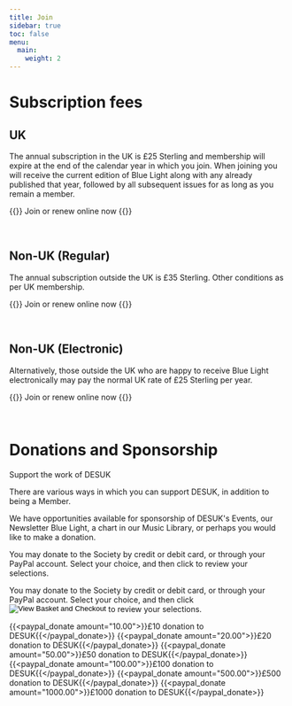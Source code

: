 ```yaml
---
title: Join
sidebar: true
toc: false
menu:
  main:
    weight: 2
---
```


# Subscription fees

## UK
The annual subscription in the UK is £25 Sterling and membership will expire at the end of the calendar year in which you join. When joining you will receive the current edition of Blue Light along with any already published that year, followed by all subsequent issues for as long as you remain a member. 

{{<paypal alt="Join online now." item_name="DESUK Membership for this year - UK" amount="25.00">}}
Join or renew online now
{{</paypal>}}

&nbsp;

## Non-UK (Regular)

The annual subscription outside the UK is £35 Sterling. Other conditions as per UK membership.

{{<paypal alt="Join online now." item_name="DESUK Membership for this year - outside UK" amount="35.00">}}
Join or renew online now
{{</paypal>}}

&nbsp;

## Non-UK (Electronic)

Alternatively, those outside the UK who are happy to receive Blue Light electronically may pay the normal UK rate of £25 Sterling per year.

{{<paypal alt="Join online now." item_name="DESUK Membership for this year - outside UK - electronic" amount="25.00">}}
Join or renew online now
{{</paypal>}}

&nbsp;

# Donations and Sponsorship

Support the work of DESUK

There are various ways in which you can support DESUK, in addition to being a Member.

We have opportunities available for sponsorship of DESUK's Events, our Newsletter Blue Light, a chart in our Music Library, or perhaps you would like to make a donation.

You may donate to the Society by credit or debit card, or through your PayPal account. Select your choice, and then click to review your selections.

<form class=cent target="paypal" action="https://www.paypal.com/cgi-bin/webscr" method="post">
You may donate to the Society by credit or debit card, or through your PayPal account.
Select your choice, and then click
<input type="hidden" name="cmd" value="_cart">
<input type="hidden" name="business" value="desukpp@gmail.com">
<input type="image" align="top" src="/view.png" border="0" name="submit" alt="View Basket and Checkout">
<input type="hidden" name="display" value="1">
to review your selections.
</form>

{{<paypal_donate amount="10.00">}}£10 donation to DESUK{{</paypal_donate>}}
{{<paypal_donate amount="20.00">}}£20 donation to DESUK{{</paypal_donate>}}
{{<paypal_donate amount="50.00">}}£50 donation to DESUK{{</paypal_donate>}}
{{<paypal_donate amount="100.00">}}£100 donation to DESUK{{</paypal_donate>}}
{{<paypal_donate amount="500.00">}}£500 donation to DESUK{{</paypal_donate>}}
{{<paypal_donate amount="1000.00">}}£1000 donation to DESUK{{</paypal_donate>}}
